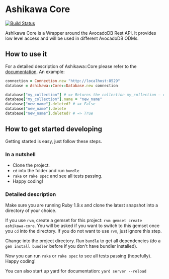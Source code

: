 # Ashikawa Core

[![Build Status](https://secure.travis-ci.org/triAGENS/ashikawa-core.png?branch=master)](http://travis-ci.org/triAGENS/ashikawa-core)

Ashikawa Core is a Wrapper around the AvocadoDB Rest API. It provides low level access and will be used in different AvocadoDB ODMs.

## How to use it

For a detailed description of Ashikawa::Core please refer to the [documentation](http://rdoc.info/github/triAGENS/ashikawa-core/master/frames). An example:

```ruby
connection = Connection.new "http://localhost:8529"
database = Ashikawa::Core::Database.new connection

database["my_collection"] # => Returns the collection my_collection – creates it, if it doesn't exist
database["my_collection"].name = "new_name"
database["new_name"].deleted? # => False
database["new_name"].delete
database["new_name"].deleted? # => True
```

## How to get started developing

Getting started is easy, just follow these steps.

### In a nutshell

* Clone the project.
* `cd` into the folder and run `bundle` 
* `rake` or `rake spec` and see all tests passing.
* Happy coding!

### Detailed description

Make sure you are running Ruby 1.9.x and clone the latest snapshot into a directory of your choice.

If you use `rvm`, create a gemset for this project: `rvm gemset create ashikawa-core`. You will be asked if you want to switch to this gemset once you `cd` into the directory. If you do not want to use `rvm`, just ignore this step.

Change into the project directory. Run `bundle` to get all dependencies (do a `gem install bundler` before if you don't have bundler installed).

Now you can run `rake` or `rake spec` to see all tests passing (hopefully). Happy coding!

You can also start up yard for documentation: `yard server --reload`